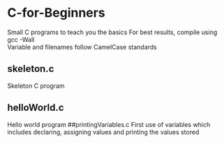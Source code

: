 # C-for-Beginners
Small C programs to teach you the basics
For best results, compile using gcc -Wall  
Variable and filenames follow CamelCase standards 
## skeleton.c
Skeleton C program
## helloWorld.c
Hello world program
##printingVariables.c
First use of variables which includes declaring, assigning values and printing the values stored
